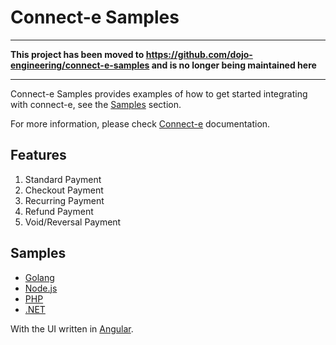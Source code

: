 # Connect-e Samples

---
**This project has been moved to https://github.com/dojo-engineering/connect-e-samples and is no longer being maintained here**

---
Connect-e Samples provides examples of how to get started integrating with connect-e, see the [Samples](#samples) section.

For more information, please check [Connect-e](https://docs.connect.paymentsense.cloud/ConnectE/GettingStarted) documentation.

## Features

1. Standard Payment
2. Checkout Payment
3. Recurring Payment
4. Refund Payment
5. Void/Reversal Payment

## Samples

* [Golang](./go)
* [Node.js](./nodejs)
* [PHP](./php)
* [.NET](./dotnet)

With the UI written in [Angular](https://angular.io/).
